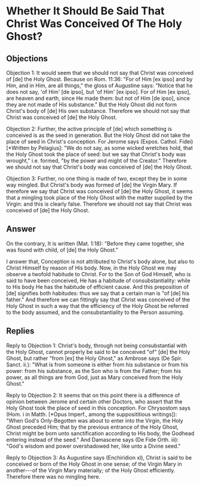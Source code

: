 # Whether It Should Be Said That Christ Was Conceived Of The Holy Ghost?

## Objections

Objection 1: It would seem that we should not say that Christ was conceived of [de] the Holy Ghost. Because on Rom. 11:36: "For of Him [ex ipso] and by Him, and in Him, are all things," the gloss of Augustine says: "Notice that he does not say, 'of Him' [de ipso], but 'of Him' [ex ipso]. For of Him [ex ipso], are heaven and earth, since He made them: but not of Him [de ipso], since they are not made of His substance." But the Holy Ghost did not form Christ's body of [de] His own substance. Therefore we should not say that Christ was conceived of [de] the Holy Ghost.

Objection 2: Further, the active principle of [de] which something is conceived is as the seed in generation. But the Holy Ghost did not take the place of seed in Christ's conception. For Jerome says (Expos. Cathol. Fidei) [*Written by Pelagius]: "We do not say, as some wicked wretches hold, that the Holy Ghost took the place of seed: but we say that Christ's body was wrought," i.e. formed, "by the power and might of the Creator." Therefore we should not say that Christ's body was conceived of [de] the Holy Ghost.

Objection 3: Further, no one thing is made of two, except they be in some way mingled. But Christ's body was formed of [de] the Virgin Mary. If therefore we say that Christ was conceived of [de] the Holy Ghost, it seems that a mingling took place of the Holy Ghost with the matter supplied by the Virgin: and this is clearly false. Therefore we should not say that Christ was conceived of [de] the Holy Ghost.

## Answer

On the contrary, It is written (Mat. 1:18): "Before they came together, she was found with child, of [de] the Holy Ghost."

I answer that, Conception is not attributed to Christ's body alone, but also to Christ Himself by reason of His body. Now, in the Holy Ghost we may observe a twofold habitude to Christ. For to the Son of God Himself, who is said to have been conceived, He has a habitude of consubstantiality: while to His body He has the habitude of efficient cause. And this preposition of [de] signifies both habitudes: thus we say that a certain man is "of [de] his father." And therefore we can fittingly say that Christ was conceived of the Holy Ghost in such a way that the efficiency of the Holy Ghost be referred to the body assumed, and the consubstantiality to the Person assuming.

## Replies

Reply to Objection 1: Christ's body, through not being consubstantial with the Holy Ghost, cannot properly be said to be conceived "of" [de] the Holy Ghost, but rather "from [ex] the Holy Ghost," as Ambrose says (De Spir. Sanct. ii.): "What is from someone is either from his substance or from his power: from his substance, as the Son who is from the Father; from his power, as all things are from God, just as Mary conceived from the Holy Ghost."

Reply to Objection 2: It seems that on this point there is a difference of opinion between Jerome and certain other Doctors, who assert that the Holy Ghost took the place of seed in this conception. For Chrysostom says (Hom. i in Matth. [*Opus Imperf., among the supposititious writings]): "When God's Only-Begotten was about to enter into the Virgin, the Holy Ghost preceded Him; that by the previous entrance of the Holy Ghost, Christ might be born unto sanctification according to His body, the Godhead entering instead of the seed." And Damascene says (De Fide Orth. iii): "God's wisdom and power overshadowed her, like unto a Divine seed."

Reply to Objection 3: As Augustine says (Enchiridion xl), Christ is said to be conceived or born of the Holy Ghost in one sense; of the Virgin Mary in another---of the Virgin Mary materially; of the Holy Ghost efficiently. Therefore there was no mingling here.